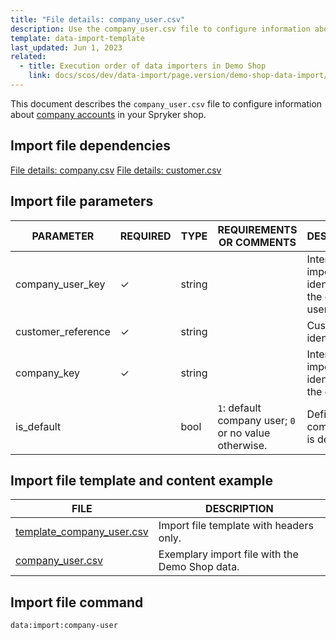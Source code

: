 ```yaml
---
title: "File details: company_user.csv"
description: Use the company_user.csv file to configure information about company accounts in your Spryker shop.
template: data-import-template
last_updated: Jun 1, 2023
related:
  - title: Execution order of data importers in Demo Shop
    link: docs/scos/dev/data-import/page.version/demo-shop-data-import/execution-order-of-data-importers-in-demo-shop.html
---
```


This document describes the `company_user.csv` file to configure information about [company accounts](/docs/pbc/all/customer-relationship-management/{{page.version}}/base-shop/company-account-feature-overview/company-accounts-overview.html) in your Spryker shop.

## Import file dependencies

[File details: company.csv](/docs/pbc/all/customer-relationship-management/{{page.version}}/base-shop/import-and-export-data/file-details-company.csv.html)
[File details: customer.csv](/docs/pbc/all/customer-relationship-management/{{page.version}}/base-shop/import-and-export-data/file-details-customer.csv.html)

## Import file parameters

| PARAMETER          | REQUIRED  | TYPE    | REQUIREMENTS OR COMMENTS                              | DESCRIPTION                                          |
|--------------------|-----------|---------|-------------------------------------------------------|------------------------------------------------------|
| company_user_key   | &check;   | string  |                                                       | Internal data import identifier of the company user. |
| customer_reference | &check;   | string  |                                                       | Customer identifier.                                 |
| company_key        | &check;   | string  |                                                       | Internal data import identifier of the company.      |
| is_default         |           | bool    | `1`: default company user; `0` or no value otherwise. | Defines if a company user is default.                |

## Import file template and content example

| FILE | DESCRIPTION |
|---|---|
| [template_company_user.csv](https://spryker.s3.eu-central-1.amazonaws.com/docs/pbc/all/customer-relationship-management/import-and-export-data/file-details-company.csv.md/file-details-company-user.csv.md/template_company_user.csv)| Import file template with headers only. |
| [company_user.csv](https://spryker.s3.eu-central-1.amazonaws.com/docs/pbc/all/customer-relationship-management/import-and-export-data/file-details-company.csv.md/file-details-company-user.csv.md/company_user.csv)| Exemplary import file with the Demo Shop data. |


## Import file command

```bash
data:import:company-user
```